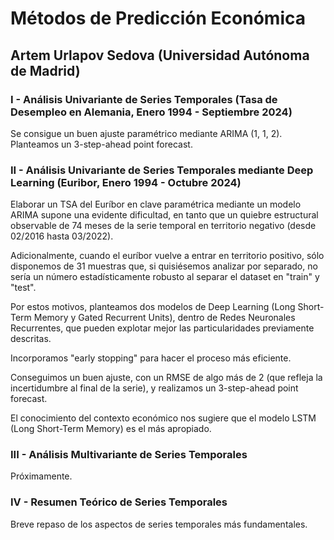 # Métodos de Predicción Económica
## Artem Urlapov Sedova (Universidad Autónoma de Madrid)

<p align="justify">

### I - Análisis Univariante de Series Temporales (Tasa de Desempleo en Alemania, Enero 1994 - Septiembre 2024)

Se consigue un buen ajuste paramétrico mediante ARIMA (1, 1, 2). Planteamos un 3-step-ahead point forecast.



### II - Análisis Univariante de Series Temporales mediante Deep Learning (Euribor, Enero 1994 - Octubre 2024)

Elaborar un TSA del Euríbor en clave paramétrica mediante un modelo ARIMA supone una evidente dificultad, en tanto que un quiebre estructural observable de 74 meses de la serie temporal en territorio negativo (desde 02/2016 hasta 03/2022).

Adicionalmente, cuando el euríbor vuelve a entrar en territorio positivo, sólo disponemos de 31 muestras que, si quisiésemos analizar por separado, no sería un número estadísticamente robusto al separar el dataset en "train" y "test".

Por estos motivos, planteamos dos modelos de Deep Learning (Long Short-Term Memory y Gated Recurrent Units), dentro de Redes Neuronales Recurrentes, que pueden explotar mejor las particularidades previamente descritas.

Incorporamos "early stopping" para hacer el proceso más eficiente.

Conseguimos un buen ajuste, con un RMSE de algo más de 2 (que refleja la incertidumbre al final de la serie), y realizamos un 3-step-ahead point forecast.

El conocimiento del contexto económico nos sugiere que el modelo LSTM (Long Short-Term Memory) es el más apropiado.


### III - Análisis Multivariante de Series Temporales

Próximamente.

### IV - Resumen Teórico de Series Temporales

Breve repaso de los aspectos de series temporales más fundamentales.

</p>
